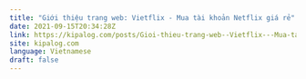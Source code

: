 ```yaml
---
title: "Giới thiệu trang web: Vietflix - Mua tài khoản Netflix giá rẻ"
date: 2021-09-15T20:34:28Z
link: https://kipalog.com/posts/Gioi-thieu-trang-web--Vietflix---Mua-tai-khoan-Netflix-gia-re-abddf9b3-4263-402f-b430-bb188fede762?utm_medium=RSS&utm_source=news.12bit.vn
site: kipalog.com
language: Vietnamese
draft: false
---
```

